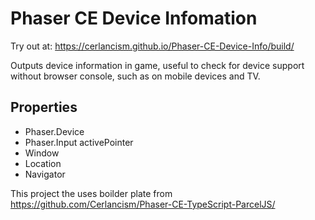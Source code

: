 # Phaser CE Device Infomation

Try out at: <https://cerlancism.github.io/Phaser-CE-Device-Info/build/>

Outputs device information in game, useful to check for device support without browser console, such as on mobile devices and TV.

## Properties
- Phaser.Device
- Phaser.Input activePointer
- Window
- Location
- Navigator

This project the uses boilder plate from <https://github.com/Cerlancism/Phaser-CE-TypeScript-ParcelJS/> 